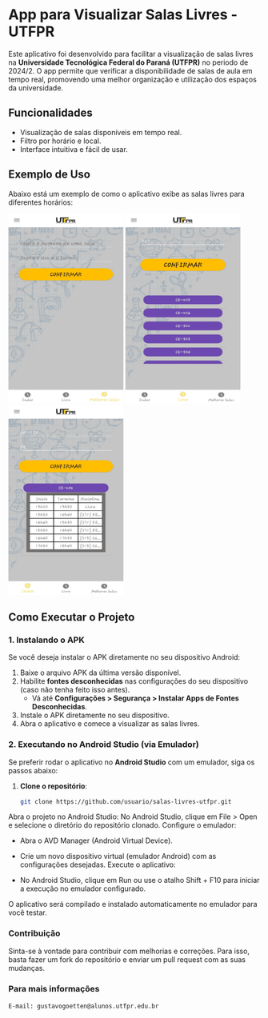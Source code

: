 # App para Visualizar Salas Livres - UTFPR

Este aplicativo foi desenvolvido para facilitar a visualização de salas livres na **Universidade Tecnológica Federal do Paraná (UTFPR)** no periodo de 2024/2. O app permite que verificar a disponibilidade de salas de aula em tempo real, promovendo uma melhor organização e utilização dos espaços da universidade.

## Funcionalidades

- Visualização de salas disponíveis em tempo real.
- Filtro por horário e local.
- Interface intuitiva e fácil de usar.

## Exemplo de Uso

Abaixo está um exemplo de como o aplicativo exibe as salas livres para diferentes horários:

<img src="./img_rd/img3.jpeg" width="230" height="380" /> <img src="./img_rd/img2.jpeg" width="230" height="380" />     <img src="./img_rd/img1.jpeg" width="230" height="380" />

## Como Executar o Projeto

### 1. Instalando o APK

Se você deseja instalar o APK diretamente no seu dispositivo Android:

1. Baixe o arquivo APK da última versão disponível.
2. Habilite **fontes desconhecidas** nas configurações do seu dispositivo (caso não tenha feito isso antes).
   - Vá até **Configurações > Segurança > Instalar Apps de Fontes Desconhecidas**.
3. Instale o APK diretamente no seu dispositivo.
4. Abra o aplicativo e comece a visualizar as salas livres.

### 2. Executando no Android Studio (via Emulador)

Se preferir rodar o aplicativo no **Android Studio** com um emulador, siga os passos abaixo:

1. **Clone o repositório**:
   ```bash
   git clone https://github.com/usuario/salas-livres-utfpr.git
Abra o projeto no Android Studio:
No Android Studio, clique em File > Open e selecione o diretório do repositório clonado.
Configure o emulador:

 - Abra o AVD Manager (Android Virtual Device).
 - Crie um novo dispositivo virtual (emulador Android) com as configurações desejadas.
Execute o aplicativo:

 - No Android Studio, clique em Run ou use o atalho Shift + F10 para iniciar a execução no emulador configurado.

O aplicativo será compilado e instalado automaticamente no emulador para você testar.

### Contribuição

Sinta-se à vontade para contribuir com melhorias e correções. Para isso, basta fazer um fork do repositório e enviar um pull request com as suas mudanças.

### Para mais informações

    E-mail: gustavogoetten@alunos.utfpr.edu.br
